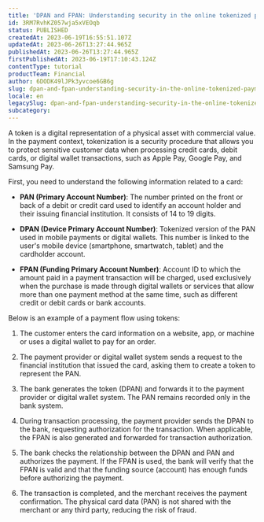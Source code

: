```yaml
---
title: 'DPAN and FPAN: Understanding security in the online tokenized payment flow'
id: 3RM7RvhKZ057wja5xVEOqb
status: PUBLISHED
createdAt: 2023-06-19T16:55:51.107Z
updatedAt: 2023-06-26T13:27:44.965Z
publishedAt: 2023-06-26T13:27:44.965Z
firstPublishedAt: 2023-06-19T17:10:43.124Z
contentType: tutorial
productTeam: Financial
author: 6DODK49lJPk3yvcoe6GB6g
slug: dpan-and-fpan-understanding-security-in-the-online-tokenized-payment-flow
locale: en
legacySlug: dpan-and-fpan-understanding-security-in-the-online-tokenized-payment-flow
subcategory: 
---
```


A token is a digital representation of a physical asset with commercial value. In the payment context, tokenization is a security procedure that allows you to protect sensitive customer data when processing credit cards, debit cards, or digital wallet transactions, such as Apple Pay, Google Pay, and Samsung Pay.

First, you need to understand the following information related to a card:

- **PAN (Primary Account Number)**: The number printed on the front or back of a debit or credit card used to identify an account holder and their issuing financial institution. It consists of 14 to 19 digits.

- **DPAN (Device Primary Account Number)**: Tokenized version of the PAN used in mobile payments or digital wallets. This number is linked to the user's mobile device (smartphone, smartwatch, tablet) and the cardholder account.

- **FPAN (Funding Primary Account Number)**: Account ID to which the amount paid in a payment transaction will be charged, used exclusively when the purchase is made through digital wallets or services that allow more than one payment method at the same time, such as different credit or debit cards or bank accounts.

Below is an example of a payment flow using tokens:

1. The customer enters the card information on a website, app, or machine or uses a digital wallet to pay for an order.

2. The payment provider or digital wallet system sends a request to the financial institution that issued the card, asking them to create a token to represent the PAN.

3. The bank generates the token (DPAN) and forwards it to the payment provider or digital wallet system. The PAN remains recorded only in the bank system.

4. During transaction processing, the payment provider sends the DPAN to the bank, requesting authorization for the transaction. When applicable, the FPAN is also generated and forwarded for transaction authorization.

5. The bank checks the relationship between the DPAN and PAN and authorizes the payment. If the FPAN is used, the bank will verify that the FPAN is valid and that the funding source (account) has enough funds before authorizing the payment.

6. The transaction is completed, and the merchant receives the payment confirmation. The physical card data (PAN) is not shared with the merchant or any third party, reducing the risk of fraud.

